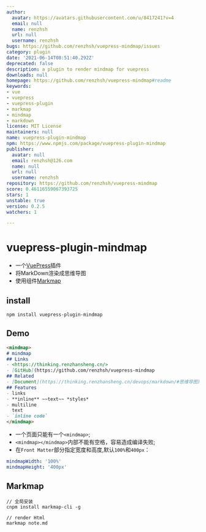 ```yaml
---
author:
  avatar: https://avatars.githubusercontent.com/u/8417241?v=4
  email: null
  name: renzhsh
  url: null
  username: renzhsh
bugs: https://github.com/renzhsh/vuepress-mindmap/issues
category: plugin
date: '2021-06-14T08:51:40.292Z'
deprecated: false
description: a plugin to render mindmap for vuepress
downloads: null
homepage: https://github.com/renzhsh/vuepress-mindmap#readme
keywords:
- vue
- vuepress
- vuepress-plugin
- markmap
- mindmap
- markdown
license: MIT License
maintainers: null
name: vuepress-plugin-mindmap
npm: https://www.npmjs.com/package/vuepress-plugin-mindmap
publisher:
  avatar: null
  email: renzhsh@126.com
  name: null
  url: null
  username: renzhsh
repository: https://github.com/renzhsh/vuepress-mindmap
score: 0.46116559067393725
stars: 1
unstable: true
version: 0.2.5
watchers: 1

---
```


# vuepress-plugin-mindmap

+ 一个[VuePress](https://vuepress.vuejs.org/zh/plugin/)插件
+ 将MarkDown渲染成思维导图
+ 使用组件[Markmap](https://markmap.js.org/)



## install
```
npm install vuepress-plugin-mindmap
```

## Demo

```md
<mindmap>
# mindmap
## Links
- <https://thinking.renzhansheng.cn/>
- [GitHub](https://github.com/renzhsh/vuepress-mindmap
## Related
- [Document](https://thinking.renzhansheng.cn/devops/markdown/#思维导图)
## Features
- links
- **inline** ~~text~~ *styles*
- multiline
  text
- `inline code`
</mindmap>
```

+ 一个页面只能有一个`<mindmap>`;
+ `<mindmap></mindmap>`内部不能有空格，容易造成编译失败;
+ 在`Front Matter`部分指定宽度和高度,默认`100%`和`400px`：

```yaml
mindmapWidth: '100%'
mindmapHeight: '400px'
```

## Markmap
```
// 全局安装
cnpm install markmap-cli -g

// render Html
markmap note.md
```